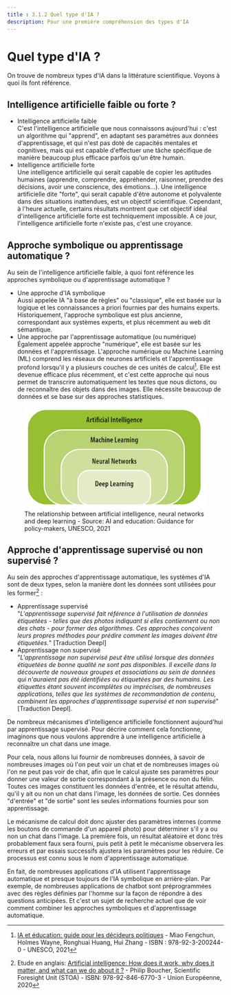 ```yaml
---
title : 3.1.2 Quel type d'IA ?
description: Pour une première compréhension des types d'IA
---
```


# Quel type d'IA ?  
On trouve de nombreux types d'IA dans la littérature scientifique. Voyons à quoi ils font référence.

## Intelligence artificielle faible ou forte ?
- Intelligence artificielle faible  
  C'est l'intelligence artificielle que nous connaissons aujourd'hui : c'est un algorithme qui "apprend", en adaptant ses paramètres aux données d'apprentissage, et qui n'est pas doté de capacités mentales et cognitives, mais qui est capable d'effectuer une tâche spécifique de manière beaucoup plus efficace parfois qu'un être humain.
- Intelligence artificielle forte  
  Une intelligence artificielle qui serait capable de copier les aptitudes humaines (apprendre, comprendre, appréhender, raisonner, prendre des décisions, avoir une conscience, des émotions...). Une intelligence artificielle dite "forte", qui serait capable d'être autonome et polyvalente dans des situations inattendues, est un objectif scientifique. Cependant, à l'heure actuelle, certains résultats montrent que cet objectif idéal d'intelligence artificielle forte est techniquement impossible. A ce jour, l'intelligence artificielle forte n'existe pas, c'est une croyance.

## Approche symbolique ou apprentissage automatique ?

Au sein de l'intelligence artificielle faible, à quoi font référence les approches symbolique ou d'apprentissage automatique ?

- Une approche d'IA symbolique  
  Aussi appelée IA "à base de règles" ou "classique", elle est basée sur la logique et les connaissances a priori fournies par des humains experts.
  Historiquement, l'approche symbolique est plus ancienne, correspondant aux systèmes experts, et plus récemment au web dit sémantique.
- Une approche par l'apprentissage automatique (ou numérique)  
  Également appelée approche "numérique", elle est basée sur les données et l'apprentissage.
  L'approche numérique ou Machine Learning (ML) comprend les réseaux de neurones artificiels et l'apprentissage profond lorsqu'il y a plusieurs couches de ces unités de calcul[^1]. Elle est devenue efficace plus récemment, et c'est cette approche qui nous permet de transcrire automatiquement les textes que nous dictons, ou de reconnaître des objets dans des images. Elle nécessite beaucoup de données et se base sur des approches statistiques.

<figure>
  <img src="Images/Machine-Learning-NN-Deep-Learning.png" alt= "Relationship between AI types">
  <figcaption>The relationship between artificial intelligence, neural networks and deep learning - Source: AI and education: Guidance for policy-makers, UNESCO, 2021</figcaption>
</figure>

## Approche d'apprentissage supervisé ou non supervisé ?

Au sein des approches d'apprentissage automatique, les systèmes d'IA sont de deux types, selon la manière dont les données sont utilisées pour les former[^2] :

- Apprentissage supervisé  
  "*L'apprentissage supervisé fait référence à l'utilisation de données étiquetées - telles que des photos indiquant si elles contiennent ou non des chats - pour former des algorithmes. Ces approches conçoivent leurs propres méthodes pour prédire comment les images doivent être étiquetées.*" [Traduction Deepl]
- Apprentissage non supervisé  
  "*L'apprentissage non supervisé peut être utilisé lorsque des données étiquetées de bonne qualité ne sont pas disponibles. Il excelle dans la découverte de nouveaux groupes et associations au sein de données qui n'auraient pas été identifiées ou étiquetées par des humains. Les étiquettes étant souvent incomplètes ou imprécises, de nombreuses applications, telles que les systèmes de recommandation de contenu, combinent les approches d'apprentissage supervisé et non supervisé*" [Traduction Deepl].

De nombreux mécanismes d'intelligence artificielle fonctionnent aujourd'hui par apprentissage supervisé. Pour décrire comment cela fonctionne, imaginons que nous voulons apprendre à une intelligence artificielle à reconnaître un chat dans une image.

Pour cela, nous allons lui fournir de nombreuses données, à savoir de nombreuses images où l'on peut voir un chat et de nombreuses images où l'on ne peut pas voir de chat, afin que le calcul ajuste ses paramètres pour donner une valeur de sortie correspondant à la présence ou non du félin. Toutes ces images constituent les données d'entrée, et le résultat attendu, qu'il y ait ou non un chat dans l'image, les données de sortie. Ces données "d'entrée" et "de sortie" sont les seules informations fournies pour son apprentissage.

Le mécanisme de calcul doit donc ajuster des paramètres internes (comme les boutons de commande d'un appareil photo) pour déterminer s'il y a ou non un chat dans l'image. La première fois, un résultat aléatoire et donc très probablement faux sera fourni, puis petit à petit le mécanisme observera les erreurs et par essais successifs ajustera les paramètres pour les réduire. Ce processus est connu sous le nom d'apprentissage automatique.

En fait, de nombreuses applications d'IA utilisent l'apprentissage automatique et presque toujours de l'IA symbolique en arrière-plan. Par exemple, de nombreuses applications de chatbot sont préprogrammées avec des règles définies par l'homme sur la façon de répondre à des questions anticipées. Et c'est un sujet de recherche actuel que de voir comment combiner les approches symboliques et d'apprentissage automatique.

[^1]: [IA et éducation: guide pour les décideurs politiques](https://unesdoc.unesco.org/ark:/48223/pf0000380006) - Miao Fengchun, Holmes Wayne, Ronghuai Huang, Hui Zhang - ISBN : 978-92-3-200244-0 - UNESCO, 2021

[^2]: Etude en anglais: [Artificial intelligence: How does it work, why does it matter, and what can we do about it ?](https://www.europarl.europa.eu/thinktank/en/document/EPRS_STU(2020)641547) - Philip Boucher, Scientific Foresight Unit (STOA) - ISBN: 978-92-846-6770-3 - Union Européenne, 2020
